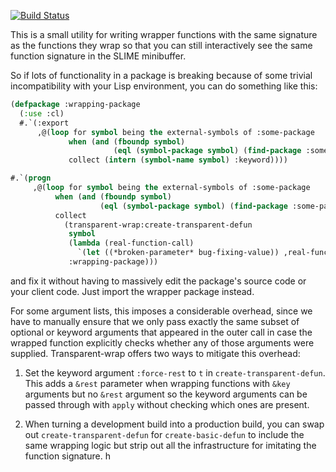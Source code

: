 [![Build Status](https://travis-ci.org/DalekBaldwin/transparent-wrap.svg?branch=master)](https://travis-ci.org/DalekBaldwin/transparent-wrap)

This is a small utility for writing wrapper functions with the same signature as the functions they wrap so that you can still interactively see the same function signature in the SLIME minibuffer.

So if lots of functionality in a package is breaking because of some trivial incompatibility with your Lisp environment, you can do something like this:

```lisp
(defpackage :wrapping-package
  (:use :cl)
  #.`(:export
      ,@(loop for symbol being the external-symbols of :some-package
             when (and (fboundp symbol)
                       (eql (symbol-package symbol) (find-package :some-package)))
             collect (intern (symbol-name symbol) :keyword))))

#.`(progn
     ,@(loop for symbol being the external-symbols of :some-package
          when (and (fboundp symbol)
                    (eql (symbol-package symbol) (find-package :some-package)))
          collect
            (transparent-wrap:create-transparent-defun
             symbol
             (lambda (real-function-call)
               `(let ((*broken-parameter* bug-fixing-value)) ,real-function-call))
             :wrapping-package)))
```

and fix it without having to massively edit the package's source code or your client code. Just import the wrapper package instead.

For some argument lists, this imposes a considerable overhead, since we have to manually ensure that we only pass exactly the same subset of optional or keyword arguments that appeared in the outer call in case the wrapped function explicitly checks whether any of those arguments were supplied. Transparent-wrap offers two ways to mitigate this overhead:

1. Set the keyword argument `:force-rest` to `t` in `create-transparent-defun`. This adds a `&rest` parameter when wrapping functions with `&key` arguments but no `&rest` argument so the keyword arguments can be passed through with `apply` without checking which ones are present.

2. When turning a development build into a production build, you can swap out `create-transparent-defun` for `create-basic-defun` to include the same wrapping logic but strip out all the infrastructure for imitating the function signature.
h